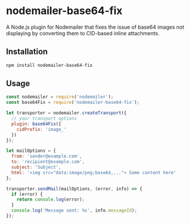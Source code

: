 # nodemailer-base64-fix

A Node.js plugin for Nodemailer that fixes the issue of base64 images not displaying by converting them to CID-based inline attachments.

## Installation

```sh
npm install nodemailer-base64-fix
```
## Usage
```js
const nodemailer = require('nodemailer');
const base64Fix = require('nodemailer-base64-fix');

let transporter = nodemailer.createTransport({
  // your transport options
  plugin: base64Fix({
    cidPrefix: 'image_'
  })
});

let mailOptions = {
  from: 'sender@example.com',
  to: 'recipient@example.com',
  subject: 'Subject',
  html: '<img src="data:image/png;base64,..."> Some content here'
};

transporter.sendMail(mailOptions, (error, info) => {
  if (error) {
    return console.log(error);
  }
  console.log('Message sent: %s', info.messageId);
});
```